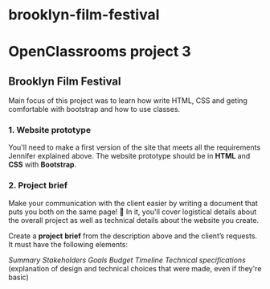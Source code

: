 # brooklyn-film-festival

# OpenClassrooms project 3

## Brooklyn Film Festival

Main focus of this project was to learn how write HTML, CSS and geting comfortable with bootstrap and how to use classes.


### 1. Website prototype

You'll need to make a first version of the site that meets all the requirements Jennifer explained above. The website prototype should be in **HTML** and **CSS** with **Bootstrap**.

### 2. Project brief

Make your communication with the client easier by writing a document that puts you both on the same page! 🙌 In it, you'll cover logistical details about the overall project as well as technical details about the website you create.

Create a **project** **brief** from the description above and the client’s requests. It must have the following elements:

_Summary_
_Stakeholders_
_Goals_
_Budget_
_Timeline_
_Technical_ _specifications_ (explanation of design and technical choices that were made, even if they're basic)
